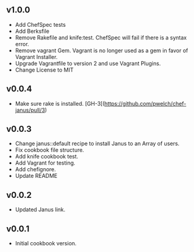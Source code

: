 ## v1.0.0
* Add ChefSpec tests
* Add Berksfile
* Remove Rakefile and knife:test. ChefSpec will fail if there is a syntax error.
* Remove vagrant Gem. Vagrant is no longer used as a gem in favor of Vagrant Installer.
* Upgrade Vagrantfile to version 2 and use Vagrant Plugins.
* Change License to MIT

## v0.0.4
* Make sure rake is installed. [GH-3[(https://github.com/pwelch/chef-janus/pull/3)

## v0.0.3
* Change janus::default recipe to install Janus to an Array of users.  
* Fix cookbook file structure.
* Add knife cookbook test.
* Add Vagrant for testing.
* Add chefignore.
* Update README

## v0.0.2
* Updated Janus link.

## v0.0.1
* Initial cookbook version.
